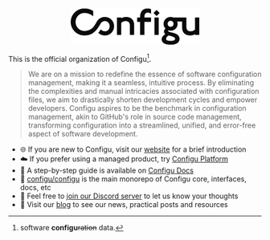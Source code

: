 <p align="center">
  <br/>
  <a href="https://configu.com?utm_source=github" target="_blank">
    <picture>
      <source media="(prefers-color-scheme: dark)" srcset="https://raw.githubusercontent.com/configu/.github/main/assets/logo/white.svg">
      <img alt="Configu Logo" src="https://raw.githubusercontent.com/configu/.github/main/assets/logo/black.svg" width="256"/>
    </picture>
  </a>
</p>

This is the official organization of Configu[^origin].

[^origin]: software **configu**~~ration~~ data.

> We are on a mission to redefine the essence of software configuration management, making it a seamless, intuitive process. By eliminating the complexities and manual intricacies associated with configuration files, we aim to drastically shorten development cycles and empower developers. Configu aspires to be the benchmark in configuration management, akin to GitHub's role in source code management, transforming configuration into a streamlined, unified, and error-free aspect of software development.

- 🌐 If you are new to Configu, visit our [website](https://configu.com/?utm_source=github&utm_medium=community_health) for a brief introduction
- ☁️ If you prefer using a managed product, try [Configu Platform](https://app.configu.com/?utm_source=github&utm_medium=community_health&sign_up=true)
- 📖 A step-by-step guide is available on [Configu Docs](https://configu.com/docs/get-started/?utm_source=github&utm_medium=community_health)
- 💾 [configu/configu](https://github.com/configu/configu) is the main monorepo of Configu core, interfaces, docs, etc
- 💬 Feel free to [join our Discord server](https://discord.gg/cjSBxnB9z8) to let us know your thoughts
- 📝 Visit our [blog](https://configu.com/blog/?utm_source=github&utm_medium=community_health) to see our news, practical posts and resources
